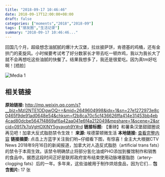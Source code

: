 ```yaml
---
title: "2018-09-17 10:46:46"
date: 2018-09-17T12:00:00+08:00
draft: false
categories: ["moments","2018","2018-09"]
tags: ["朋友圈","生活记录"]
summary: "2018-09-17 10:46:46..."
---
```


回国几个月，超级想念油腻腻的爆汁大汉堡，拉丝披萨饼，肯德基的鸡桶，还有金拱门的麦旋风。小时候要考试考了好分数家长才带去吃一顿炸鸡，我以为我长大了就不会再想吃这些油腻的快餐了。结果我想多了，我还是很爱吃。因为真tm好吃啊！[捂脸]

![Media 1](/Moments/photos/2018-09-17/201809171046460.jpg)

## 相关链接

**原始链接:** http://mp.weixin.qq.com/s?__biz=MzI2NTE1ODgwOQ==&mid=2649604998&idx=1&sn=27e1272973e8c0465f9de91ad0648e54&chksm=f2b8ca70c5cf436626ffa414e31453bb4eb4cad80dcbe5647f4869af6a42aa041e6f4a212049&mpshare=1&scene=2&srcid=0917k7qVgHOXlNY5gyayqh9Y#rd
**链接标题:** 【重磅】和薯条汉堡甜甜圈说再见吧！加拿大反式脂肪禁令生效！
**来源:** 埃德蒙顿微生活
**本地链接:** [查看完整内容](/link_content/2018/09/2018-09-17-2/link_content/)
**链接摘要:** 点击上方蓝字关注我们哟~仔细看下图，有惊喜！金主大大根据CTV News 2018年9月16日的新闻报道，加拿大对人造反式脂肪（artificial trans fats）的禁令于本周生效。该禁令明确禁止将部分氢化油或PHO添加到餐馆制作和销售的食品中。据悉这段时间正好是联邦政府宣布结束使用动脉堵塞脂肪（artery-clogging fats）后的一年。多年来，这些油被用于制作烘焙食品，因为它们...
**包含图片:** 17 张

